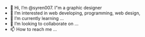 - 👋 Hi, I’m @syren007. I"m a graphic designer
- 👀 I’m interested in web developing, programming, web design, 
- 🌱 I’m currently learning ...
- 💞️ I’m looking to collaborate on ...
- 📫 How to reach me ...

<!---
syren007/syren007 is a ✨ special ✨ repository because its `README.md` (this file) appears on your GitHub profile.
You can click the Preview link to take a look at your changes.
--->
